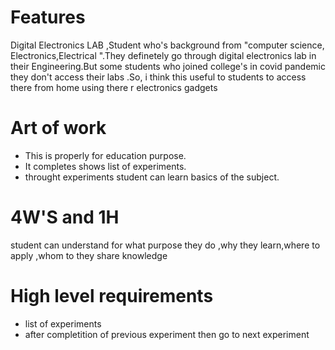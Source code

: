 # Features 
Digital Electronics LAB ,Student who's background from "computer science, Electronics,Electrical ".They definetely go through digital electronics lab in their Engineering.But some students who joined college's in covid pandemic they don't access their labs .So, i think this useful to students to access there from home using there r electronics gadgets
# Art of work
* This is properly for education purpose.
* It completes shows list of experiments.
* throught experiments student can learn basics of the subject.
# 4W'S and 1H
student can understand for what purpose they do ,why they learn,where to apply ,whom to they share knowledge
# High level requirements
* list of experiments
* after completition of previous experiment then go to next experiment
